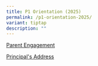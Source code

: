```yaml
---
title: P1 Orientation (2025)
permalink: /p1-orientation-2025/
variant: tiptap
description: ""
---
```

<p><a href="/files/Website_Parent_Engagement_P1_Orientation_PGVP_Rose_18_Nov_2024_07112024.pdf" rel="noopener nofollow" target="_blank">Parent Engagement </a>
</p>
<p></p>
<p><a href="/files/Website_latest_P1_Orientation_2024_P_s_Address_18_Nov.pdf" rel="noopener nofollow" target="_blank">Principal's Address</a>
</p>